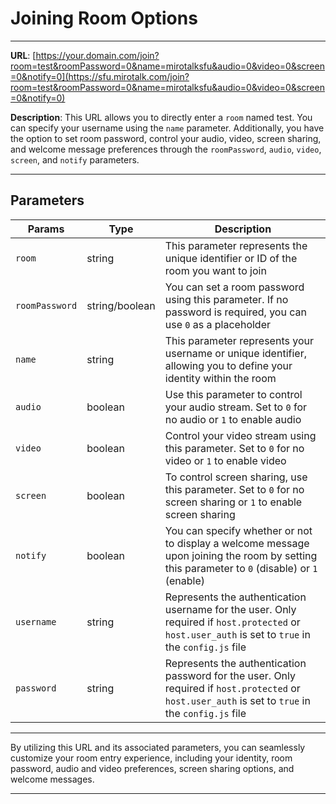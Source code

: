 # Joining Room Options

---

**URL**: [https://your.domain.com/join?room=test&roomPassword=0&name=mirotalksfu&audio=0&video=0&screen=0&notify=0](https://sfu.mirotalk.com/join?room=test&roomPassword=0&name=mirotalksfu&audio=0&video=0&screen=0&notify=0)

**Description**: This URL allows you to directly enter a `room` named test. You can specify your username using the `name` parameter. Additionally, you have the option to set room password, control your audio, video, screen sharing, and welcome message preferences through the `roomPassword`, `audio`, `video`, `screen`, and `notify` parameters.

---

## Parameters

| Params         | Type           | Description                                                                                                                                         |
| -------------- | -------------- | --------------------------------------------------------------------------------------------------------------------------------------------------- |
| `room`         | string         | This parameter represents the unique identifier or ID of the room you want to join                                                                  |
| `roomPassword` | string/boolean | You can set a room password using this parameter. If no password is required, you can use `0` as a placeholder                                      |
| `name`         | string         | This parameter represents your username or unique identifier, allowing you to define your identity within the room                                  |
| `audio`        | boolean        | Use this parameter to control your audio stream. Set to `0` for no audio or `1` to enable audio                                                     |
| `video`        | boolean        | Control your video stream using this parameter. Set to `0` for no video or `1` to enable video                                                      |
| `screen`       | boolean        | To control screen sharing, use this parameter. Set to `0` for no screen sharing or `1` to enable screen sharing                                     |
| `notify`       | boolean        | You can specify whether or not to display a welcome message upon joining the room by setting this parameter to `0` (disable) or `1` (enable)        |
| `username`     | string         | Represents the authentication username for the user. Only required if `host.protected` or `host.user_auth` is set to `true` in the `config.js` file |
| `password`     | string         | Represents the authentication password for the user. Only required if `host.protected` or `host.user_auth` is set to `true` in the `config.js` file |

---

By utilizing this URL and its associated parameters, you can seamlessly customize your room entry experience, including your identity, room password, audio and video preferences, screen sharing options, and welcome messages.

---
